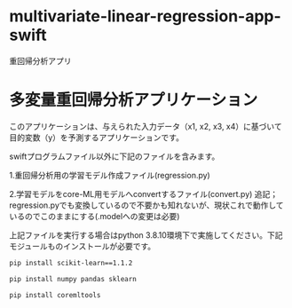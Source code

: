 # multivariate-linear-regression-app-swift
重回帰分析アプリ
# 多変量重回帰分析アプリケーション

このアプリケーションは、与えられた入力データ（x1, x2, x3, x4）に基づいて目的変数（y）を予測するアプリケーションです。

swiftプログラムファイル以外に下記のファイルを含みます。

1.重回帰分析用の学習モデル作成ファイル(regression.py)

2.学習モデルをcore-ML用モデルへconvertするファイル(convert.py)
追記；regression.pyでも変換しているので不要かも知れないが、現状これで動作しているのでこのままにする(.modelへの変更は必要)

上記ファイルを実行する場合はpython 3.8.10環境下で実施してください。下記モジュールものインストールが必要です。
```bash
pip install scikit-learn==1.1.2
```
```bash
pip install numpy pandas sklearn
```
```bash
pip install coremltools
```
